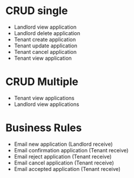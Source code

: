 
# CRUD single
- Landlord view application
- Landlord delete application
- Tenant create application
- Tenant update application
- Tenant cancel application
- Tenant view application

# CRUD Multiple
- Tenant view applications
- Landlord view applications

# Business Rules
- Email new application (Landlord receive)
- Email confirmation application (Tenant receive)
- Email reject application (Tenant receive)
- Email cancel application (Tenant receive)
- Email accepted application (Tenant receive)

